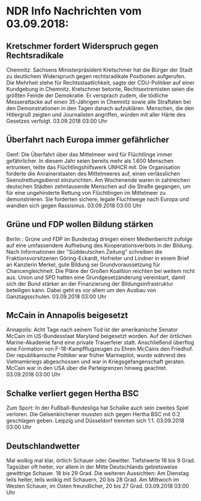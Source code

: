 # NDR Info Nachrichten vom 03.09.2018:


## Kretschmer fordert Widerspruch gegen Rechtsradikale
Chemnitz: Sachsens Ministerpräsident Kretschmer hat die Bürger der Stadt zu deutlichem Widerspruch gegen rechtsradikale Positionen aufgerufen. Die Mehrheit stehe für Rechtsstaatlichkeit, sagte der CDU-Politiker auf einer Kundgebung in Chemnitz. Kretschmer betonte, Rechtsextremisten seien die größten Feinde der Demokratie. Er versprach zudem, die tödliche Messerattacke auf einen 35-Jährigen in Chemnitz sowie alle Straftaten bei den Demonstrationen in den Tagen danach aufzuklären. Menschen, die den Hitlergruß zeigten und Journalisten angriffen, würden mit aller Härte des Gesetzes verfolgt. 03.09.2018 03:00 Uhr 

## Überfahrt nach Europa immer gefährlicher
Genf:   Die Überfahrt über das Mittelmeer wird für Flüchtlinge immer gefährlicher. In diesem Jahr seien bereits mehr als 1.600 Menschen ertrunken, teilte das Flüchtlingshilfswerk UNHCR mit. Die Organisation forderte die Anrainerstaaten des Mittelmeeres auf, einen verlässlichen Seenotrettungsdienst einzurichten. Am Wochenende waren in zahlreichen deutschen Städten zehntausende Menschen auf die Straße gegangen, um für eine ungehinderte Rettung von Flüchtlingen im Mittelmeer zu demonstrieren. Sie forderten sichere, legale Fluchtwege nach Europa und wandten sich gegen Rassismus. 03.09.2018 03:00 Uhr 

## Grüne und FDP wollen Bildung stärken
Berlin :   Grüne und FDP im Bundestag dringen einem Medienbericht zufolge auf eine umfassendere Aufhebung des Kooperationsverbots in der Bildung. Nach Informationen der "Süddeutschen Zeitung" schreiben die Fraktionsvorsitzenen Göring-Eckardt, Hofreiter und Lindner in einem Brief an Kanzlerin Merkel, gute Bildung sei Grundvoraussetzung für Chancengleichheit. Die Pläne der Großen Koalition reichten bei weitem nicht aus. Union und SPD hatten eine Grundgesetzänderung vereinbart, damit sich der Bund stärker an der Finanzierung der Bildungsinfrastruktur beteiligen kann. Dabei geht es vor allem um den Ausbau von Ganztagsschulen. 03.09.2018 03:00 Uhr 

## McCain in Annapolis beigesetzt
Annapolis:    Acht Tage nach seinem Tod ist der amerikanische Senator McCain im US-Bundesstaat Maryland beigesetzt worden. Auf der örtlichen Marine-Akademie fand eine private Trauerfeier statt. Anschließend überflog eine Formation von F-18-Kampfflugzeugen zu Ehren McCains den Friedhof. Der republikanische Politiker war früher Marinepilot, wurde während des Vietnamkriegs abgeschossen und war in Kriegsgefangenschaft geraten. McCain war in den USA über die Parteigrenzen hinweg geachtet. 03.09.2018 03:00 Uhr 

## Schalke verliert gegen Hertha BSC
Zum Sport: In der Fußball-Bundesliga hat Schalke auch sein zweites Spiel verloren. Die Gelsenkirchener mussten sich gegen Hertha BSC mit 0:2 geschlagen geben. Leipzig und Düsseldorf trennten sich 1:1. 03.09.2018 03:00 Uhr 

## Deutschlandwetter
Mal wolkig mal klar, örtlich Schauer oder Gewitter. Tiefstwerte 16 bis 9 Grad. Tagsüber oft heiter, vor allem in der Mitte Deutschlands gebietsweise gewittrige Schauer. 18 bis 29 Grad. Die weiteren Aussichten: Am Dienstag teils heiter, teils wolkig mit Schauern, 20 bis 28 Grad. Am Mittwoch im Westen Schauer, im Osten freundlicher, 20 bis 27 Grad. 03.09.2018 03:00 Uhr 

